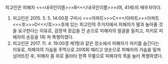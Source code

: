 피고인은 피해자 <<<내국인이름>>>B<<</내국인이름>>>(여, 41세)의 배우자이다.
1. 피고인은 2015. 5. 5. 14:00경 구미시 <<<아파트>>>C<<</아파트>>>아파트 <<<호>>>D<<</호>>>호에 있는 피고인의 주거지에서 피해자가 딸과 놀아줄 것을 요구한다는 이유로, 검정색 장갑을 낀 손으로 피해자의 얼굴을 밀치고, 차키로 피해자의 손등을 1회 쳐 폭행하였다.
2. 피고인은 2017. 11. 4. 19:00경 제1항과 같은 장소에서 피해자가 차키를 숨긴다는 이유로, 피해자의 가슴을 주먹으로 20여회 때리고 양손으로 피해자의 가슴을 밀쳐 넘어뜨린 후, 피해자 몸 위로 올라타 한쪽 무릎으로 피해자의 목을 눌러 폭행하였다.

